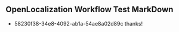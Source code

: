 ## OpenLocalization Workflow Test MarkDown
* 58230f38-34e8-4092-ab1a-54ae8a02d89c thanks!

<!--HONumber=Sep16_HO1-->


